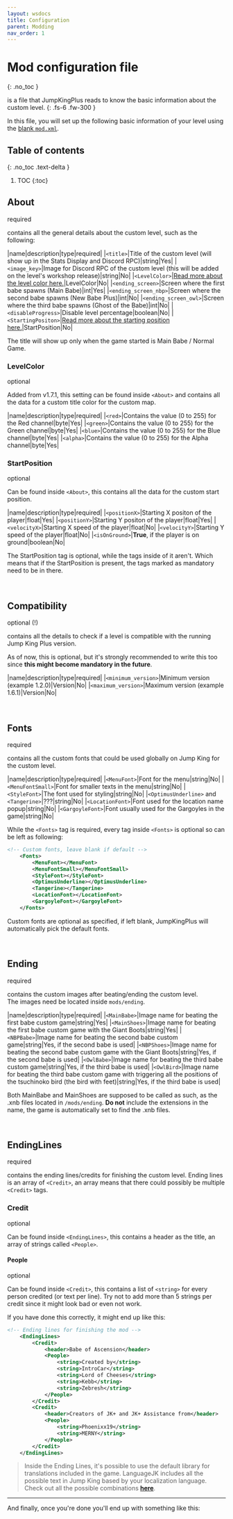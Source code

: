 ```yaml
---
layout: wsdocs
title: Configuration
parent: Modding
nav_order: 1
---
```


# Mod configuration file
{: .no_toc }

is a file that JumpKingPlus reads to know the basic information about the custom level.
{: .fs-6 .fw-300 }

In this file, you will set up the following basic information of your level using the [blank `mod.xml`](https://raw.githubusercontent.com/JumpKingPlus/JumpKingPlus.github.io/www/workshop/files/mod.xml).

<!-- <a class="button transparent small" href="https://raw.githubusercontent.com/JumpKingPlus/JumpKingPlus.github.io/www/workshop/files/mod.xml">
        <ion-icon name="code"></ion-icon>
        Blank mod.xml
    </a> -->

## Table of contents
{: .no_toc .text-delta }

1. TOC
{:toc}

## About
<p class="do-i-need-it">required</p>

contains all the general details about the custom level, such as the following:

|name|description|type|required|
|`<title>`|Title of the custom level (will show up in the Stats Display and Discord RPC)|string|Yes|
|`<image_key>`|Image for Discord RPC of the custom level (this will be added on the level's workshop release)|string|No|
|`<LevelColor>`|[Read more about the level color here.](#levelcolor)|LevelColor|No|
|`<ending_screen>`|Screen where the first babe spawns (Main Babe)|int|Yes|
|`<ending_screen_nbp>`|Screen where the second babe spawns (New Babe Plus)|int|No|
|`<ending_screen_owl>`|Screen where the third babe spawns (Ghost of the Babe)|int|No|
|`<disableProgress>`|Disable level percentage|boolean|No|
|`<StartingPositon>`|[Read more about the starting position here.](#startposition)|StartPosition|No|

The title will show up only when the game started is Main Babe / Normal Game.

### LevelColor
<p class="do-i-need-it">optional</p>

Added from <span class="badge-pill">v1.7.1</span>, this setting can be found inside `<About>` and contains all the data for a custom title color for the custom map.

|name|description|type|required|
|`<red>`|Contains the value (0 to 255) for the Red channel|byte|Yes|
|`<green>`|Contains the value (0 to 255) for the Green channel|byte|Yes|
|`<blue>`|Contains the value (0 to 255) for the Blue channel|byte|Yes|
|`<alpha>`|Contains the value (0 to 255) for the Alpha channel|byte|Yes|

### StartPosition
<p class="do-i-need-it">optional</p>

Can be found inside `<About>`, this contains all the data for the custom start position.

|name|description|type|required|
|`<positionX>`|Starting X positon of the player|float|Yes|
|`<positionY>`|Starting Y positon of the player|float|Yes|
|`<velocityX>`|Starting X speed of the player|float|No|
|`<velocityY>`|Starting Y speed of the player|float|No|
|`<isOnGround>`|**True**, if the player is on ground|boolean|No|

The StartPosition tag is optional, while the tags inside of it aren't. Which means that if the StartPosition is present, the tags marked as mandatory need to be in there.

<br>

## Compatibility
<p class="do-i-need-it">optional (!)</p>

contains all the details to check if a level is compatible with the running Jump King Plus version.

As of now, this is optional, but it's strongly recommended to write this too since <strong>this might become mandatory in the future</strong>.

|name|description|type|required|
|`<minimum_version>`|Minimum version (example 1.2.0)|Version|No|
|`<maximum_version>`|Maximum version (example 1.6.1)|Version|No|

<br>

## Fonts
<p class="do-i-need-it">required</p>

contains all the custom fonts that could be used globally on Jump King for the custom level.

|name|description|type|required|
|`<MenuFont>`|Font for the menu|string|No|
|`<MenuFontSmall>`|Font for smaller texts in the menu|string|No|
|`<StyleFont>`|The font used for styling|string|No|
|`<OptimusUnderline>` and `<Tangerine>`|???|string|No|
|`<LocationFont>`|Font used for the location name popup|string|No|
|`<GargoyleFont>`|Font usually used for the Gargoyles in the game|string|No|

While the `<Fonts>` tag is required, every tag inside `<Fonts>` is optional so can be left as following:
```xml
<!-- Custom fonts, leave blank if default -->
	<Fonts>
		<MenuFont></MenuFont>
		<MenuFontSmall></MenuFontSmall>
		<StyleFont></StyleFont>
		<OptimusUnderline></OptimusUnderline>
		<Tangerine></Tangerine>
		<LocationFont></LocationFont>
		<GargoyleFont></GargoyleFont>
	</Fonts>
```

Custom fonts are optional as specified, if left blank, JumpKingPlus will automatically pick the default fonts.

<br>

## Ending
<p class="do-i-need-it">required</p>

contains the custom images after beating/ending the custom level.<br>The images need be located inside `mods/ending`.

|name|description|type|required|
|`<MainBabe>`|Image name for beating the first babe custom game|string|Yes|
|`<MainShoes>`|Image name for beating the first babe custom game with the Giant Boots|string|Yes|
|`<NBPBabe>`|Image name for beating the second babe custom game|string|Yes, if the second babe is used|
|`<NBPShoes>`|Image name for beating the second babe custom game with the Giant Boots|string|Yes, if the second babe is used|
|`<OwlBabe>`|Image name for beating the third babe custom game|string|Yes, if the third babe is used|
|`<OwlBird>`|Image name for beating the third babe custom game with triggering all the positions of the tsuchinoko bird (the bird with feet)|string|Yes, if the third babe is used|

Both MainBabe and MainShoes are supposed to be called as such, as the .xnb files located in `/mods/ending`. **Do not** include
the extensions in the name, the game is automatically set to find the .xnb files.

<br>

## EndingLines
<p class="do-i-need-it">required</p>

contains the ending lines/credits for finishing the custom level.
Ending lines is an array of `<Credit>`, an array means that there could possibly be multiple `<Credit>` tags.

### Credit
<p class="do-i-need-it">optional</p>

Can be found inside `<EndingLines>`, this contains a header as the title, an array of strings called `<People>`.

#### People 
<p class="do-i-need-it">optional</p>

Can be found inside `<Credit>`, this contains a list of `<string>` for every person credited (or text per line). Try not to add more than 5 strings per credit since it might look bad or even not work.

If you have done this correctly, it might end up like this:
```xml
<!-- Ending lines for finishing the mod -->
	<EndingLines>
		<Credit>
			<header>Babe of Ascension</header>
			<People>
				<string>Created by</string>
				<string>IntroCar</string>
				<string>Lord of Cheeses</string>
                <string>Kebb</string>
                <string>Zebresh</string>
			</People>
		</Credit>
		<Credit>
			<header>Creators of JK+ and JK+ Assistance from</header>
			<People>
				<string>Phoenixx19</string>
				<string>MERNY</string>
			</People>
		</Credit>
	</EndingLines>
```
>Inside the Ending Lines, it's possible to use the default library for translations included in the game. LanguageJK
includes all the possible text in Jump King based by your localization language. Check out all the possible combinations
[**here**](./files/LanguageJK.xml).

---

And finally, once you're done you'll end up with something like this:

<script src="https://gist.github.com/Phoenixx19/63f78ddf4834140eb30dbdde8031e6ed.js"></script>